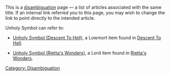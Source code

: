 This is a [disambiguation](:Category:_Disambiguation.md "wikilink") page
— a list of articles associated with the same title. If an internal link
referred you to this page, you may wish to change the link to point
directly to the intended article.

Unholy Symbol can refer to:

-   [Unholy Symbol (Descent To
    Hell)](Unholy_Symbol_(Descent_To_Hell) "wikilink"), a Lowmort item
    found in [Descent To
    Hell](:Category:_Descent_To_Hell.md "wikilink").

<!-- -->

-   [Unholy Symbol (Rietta's
    Wonders)](Unholy_Symbol_(Rietta's_Wonders) "wikilink"), a Lord item
    found in [Rietta's
    Wonders](:Category:_Rietta's_Wonders.md "wikilink").

[Category: Disambiguation](Category:_Disambiguation "wikilink")
